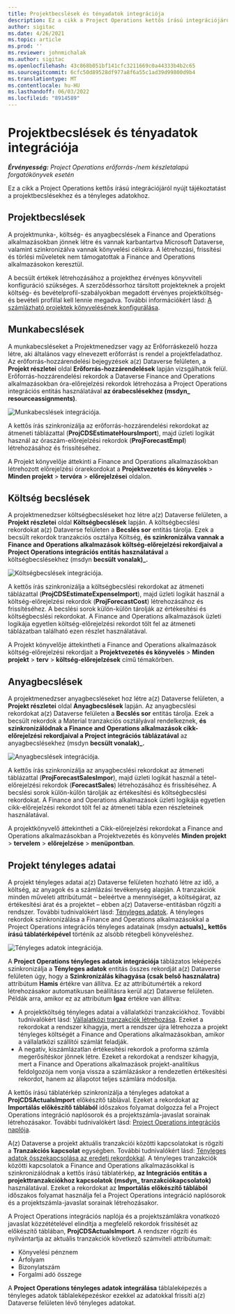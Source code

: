 ```yaml
---
title: Projektbecslések és tényadatok integrációja
description: Ez a cikk a Project Operations kettős írású integrációjáról nyújt tájékoztatást a projektbecslésekhez és a tényleges adatokhoz.
author: sigitac
ms.date: 4/26/2021
ms.topic: article
ms.prod: ''
ms.reviewer: johnmichalak
ms.author: sigitac
ms.openlocfilehash: 43c868b051bf141cfc3211669c0a44333b4b2c65
ms.sourcegitcommit: 6cfc50d89528df977a8f6a55c1ad39d99800d9b4
ms.translationtype: MT
ms.contentlocale: hu-HU
ms.lasthandoff: 06/03/2022
ms.locfileid: "8914589"
---
```

# <a name="project-estimates-and-actuals-integration"></a>Projektbecslések és tényadatok integrációja

_**Érvényesség:** Project Operations erőforrás-/nem készletalapú forgatókönyvek esetén_

Ez a cikk a Project Operations kettős írású integrációjáról nyújt tájékoztatást a projektbecslésekhez és a tényleges adatokhoz.

## <a name="project-estimates"></a>Projektbecslések

A projektmunka-, költség- és anyagbecslések a Finance and Operations alkalmazásokban jönnek létre és vannak karbantartva Microsoft Dataverse, valamint szinkronizálva vannak könyvelési célokra. A létrehozási, frissítési és törlési műveletek nem támogatottak a Finance and Operations alkalmazásokon keresztül.

A becsült értékek létrehozásához a projekthez érvényes könyvviteli konfiguráció szükséges. A szerződéssorhoz társított projekteknek a projekt költség- és bevételprofil-szabályokban megadott érvényes projektköltség- és bevételi profillal kell lennie megadva. További információkért lásd: [A számlázható projektek könyvelésének konfigurálása](../project-accounting/configure-accounting-billable-projects.md#configure-project-cost-and-revenue-profile-rules).

## <a name="labor-estimates"></a>Munkabecslések

A munkabecsléseket a Projektmenedzser vagy az Erőforráskezelő hozza létre, aki általános vagy elnevezett erőforrást is rendel a projektfeladathoz. Az erőforrás-hozzárendelési bejegyzések a(z) Dataverse felületen, a **Projekt részletei** oldal **Erőforrás-hozzárendelések** lapján vizsgálhatók felül. Erőforrás-hozzárendelési rekordok a Dataverse Finance and Operations alkalmazásokban óra-előrejelzési rekordok létrehozása a Project Operations integrációs entitás használatával **az órabecslésekhez (msdyn\_ resourceassignments)**.

   ![Munkabecslések integrációja.](./Media/DW4LaborEstimates.png)

A kettős írás szinkronizálja az erőforrás-hozzárendelési rekordokat az átmeneti táblázattal (**ProjCDSEstimateHoursImport**), majd üzleti logikát használ az óraszám-előrejelzési rekordok (**ProjForecastEmpl**) létrehozásához és frissítéséhez.

A Projekt könyvelője áttekinti a Finance and Operations alkalmazásokban létrehozott előrejelzési órarekordokat a **Projektvezetés és könyvelés** > **Minden projekt** > **tervóra** > **előrejelzései** oldalon.

## <a name="expense-estimates"></a>Költség becslések

A projektmenedzser költségbecsléseket hoz létre a(z) Dataverse felületen, a **Projekt részletei** oldal **Költségbecslések** lapján. A költségbecslési rekordokat a(z) Dataverse felületen a **Becslés sor** entitás tárolja. Ezek a becsült rekordok tranzakciós osztálya Költség, **és szinkronizálva vannak a Finance and Operations alkalmazások költség-előrejelzési rekordjaival a Project Operations integrációs entitás használatával** a költségbecslésekhez (msdyn **becsült vonalak)\_.**

   ![Költségbecslések integrációja.](./Media/DW4ExpenseEstimates.png)

A kettős írás szinkronizálja a költségbecslési rekordokat az átmeneti táblázattal (**ProjCDSEstimateExpenseImport**), majd üzleti logikát használ a költség-előrejelzési rekordok (**ProjForecastCost**) létrehozásához és frissítéséhez. A becslési sorok külön-külön tárolják az értékesítési és költségbecslési rekordokat. A Finance and Operations alkalmazások üzleti logikája egyetlen költség-előrejelzési rekordot tölt fel az átmeneti táblázatban található ezen részlet használatával.

A Projekt könyvelője áttekintheti a Finance and Operations alkalmazások költség-előrejelzési rekordjait a **Projektvezetés és könyvelés** > **Minden projekt** > **terv** > **költség-előrejelzések** című témakörben.

## <a name="material-estimates"></a>Anyagbecslések

A projektmenedzser anyagbecsléseket hoz létre a(z) Dataverse felületen, a **Projekt részletei** oldal **Anyagbecslések** lapján. Az anyagbecslési rekordokat a(z) Dataverse felületen a **Becslés sor** entitás tárolja. Ezek a becsült rekordok a Material tranzakciós osztályával rendelkeznek, **és szinkronizálódnak a Finance and Operations alkalmazások cikk-előrejelzési rekordjaival a Project integrációs táblázatával** az anyagbecslésekhez (msdyn **becsült vonalak)\_.**

   ![Anyagbecslések integrációja.](./Media/DW4MaterialEstimates.png)

A kettős írás szinkronizálja az anyagbecslési rekordokat az átmeneti táblázattal (**ProjForecastSalesImpor**), majd üzleti logikát használ a tétel-előrejelzési rekordok (**ForecastSales**) létrehozásához és frissítéséhez. A becslési sorok külön-külön tárolják az értékesítési és költségbecslési rekordokat. A Finance and Operations alkalmazások üzleti logikája egyetlen cikk-előrejelzési rekordot tölt fel az átmeneti tábla ezen részleteinek használatával.

A projektkönyvelő áttekintheti a Cikk-előrejelzési rekordokat a Finance and Operations alkalmazásokban a Projektvezetés és könyvelés **Minden projekt** > **tervelem** > **előrejelzése** > **menüpontban**.

## <a name="project-actuals"></a>Projekt tényleges adatai

A projekt tényleges adatai a(z) Dataverse felületen hozható létre az idő, a költség, az anyagok és a számlázási tevékenység alapján. A tranzakciók minden műveleti attribútumát – beleértve a mennyiséget, a költségárat, az értékesítési árat és a projektet – ebben a(z) Dataverse-entitásban rögzíti a rendszer. További tudnivalókért lásd: [Tényleges adatok](../actuals/actuals-overview.md). A tényleges rekordok szinkronizálása a Finance and Operations alkalmazásokkal a Project Operations integrációs tényleges adatainak (msdyn **actuals)\_ kettős írású táblatérképével** történik az alsóbb rétegbeli könyveléshez.

   ![Tényleges adatok integrációja.](./Media/DW4Actuals.png)

A **Project Operations tényleges adatok integrációja** táblázatos leképezés szinkronizálja a **Tényleges adatok** entitás összes rekordját a(z) Dataverse felületen úgy, hogy a **Szinkronizálás kihagyása (csak belső használatra)** attribútum **Hamis** értékre van állítva. Ez az attribútumérték a rekord létrehozásakor automatikusan beállításra kerül a(z) Dataverse felületen. Példák arra, amikor ez az attribútum **Igaz** értékre van állítva:

  - A projektköltség tényleges adatai a vállalatközi tranzakciókhoz. További tudnivalókért lásd: [Vállalatközi tranzakciók létrehozása](../project-accounting/create-intercompany-transactions.md). Ezeket a rekordokat a rendszer kihagyja, mert a rendszer újra létrehozza a projekt tényleges költségét a Finance and Operations alkalmazásokban, amikor a vállalatközi szállítói számlát feladják.
  - A negatív, kiszámlázatlan értékesítési rekordok a proforma számla megerősítéskor jönnek létre. Ezeket a rekordokat a rendszer kihagyja, mert a Finance and Operations alkalmazások projekt-analitikus feldolgozója nem vonja vissza a számlázáskor a rendezetlen értékesítési rekordot, hanem az állapotot teljes számlára módosítja.

A kettős írású táblatérkép szinkronizálja a tényleges adatokat a **ProjCDSActualsImport** előkészítő táblával. Ezeket a rekordokat az **Importálás előkészítő táblából** időszakos folyamat dolgozza fel a Project Operations integráció naplósorok és a projektszámla-javaslat sorainak létrehozásakor. További tudnivalókért lásd: [Project Operations integrációs naplója](../project-accounting/project-operations-integration-journal.md).

A(z) Dataverse a projekt aktuális tranzakciói közötti kapcsolatokat is rögzíti a **Tranzakciós kapcsolat** egységben. További tudnivalókért lásd: [Tényleges adatok összekapcsolása az eredeti rekordokkal](../actuals/linkingactuals.md). A tényleges tranzakciók közötti kapcsolatok a Finance and Operations alkalmazásokkal is szinkronizálódnak a kettős írású táblatérkép, **az Integrációs entitás a projekttranzakciókhoz kapcsolatok (msdyn\_ tranzakciókapcsolatok)** használatával. Ezeket a rekordokat az **Importálás előkészítő táblából** időszakos folyamat használja fel a Project Operations integráció naplósorok és a projektszámla-javaslat sorainak létrehozásakor.

A Project Operations integrációs naplója és a projektszámlákra vonatkozó javaslat közzétételével elindítja a megfelelő rekordok frissítését az előkészítő táblában, **ProjCDSActualsImport**. A rendszer rögzíti és nyilvántartja az aktuális tranzakciók következő számviteli attribútumait:

- Könyvelési pénznem
- Árfolyam
- Bizonylatszám
- Forgalmi adó összege

A **Project Operations tényleges adatok integrálása** táblaleképezés a tényleges adatok táblaleképezéskor ezekkel az adatokkal frissíti a(z) Dataverse felületen lévő tényleges adatokat.
